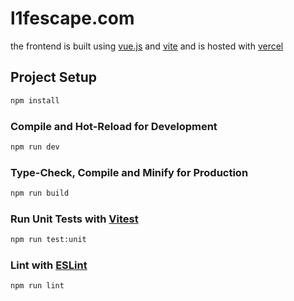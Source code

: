 # l1fescape.com

the frontend is built using [vue.js](https://vuejs.org/) and [vite](https://vitejs.dev/) and is hosted with [vercel](https://vercel.com/)

## Project Setup

```sh
npm install
```

### Compile and Hot-Reload for Development

```sh
npm run dev
```

### Type-Check, Compile and Minify for Production

```sh
npm run build
```

### Run Unit Tests with [Vitest](https://vitest.dev/)

```sh
npm run test:unit
```

### Lint with [ESLint](https://eslint.org/)

```sh
npm run lint
```
